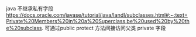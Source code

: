 java 不继承私有字段 https://docs.oracle.com/javase/tutorial/java/IandI/subclasses.html#:~:text=Private%20Members%20in%20a%20Superclass,be%20used%20by%20the%20subclass.
可通过public protect 方法间接访问父类 private 字段
